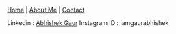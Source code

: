 [Home](index.markdown) | [About Me](aboutme.markdown) | [Contact](contact.markdown)

Linkedin : [Abhishek Gaur](https://www.linkedin.com/in/abhishek-gaur-316a88252/)
Instagram ID : iamgaurabhishek
